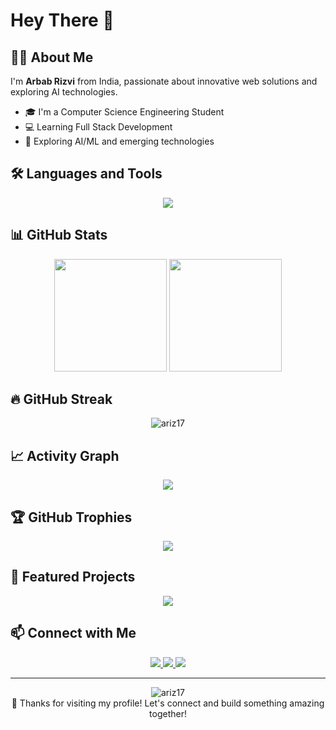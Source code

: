 # Hey There 👋

## 🧑‍💻 About Me

I'm **Arbab Rizvi** from India, passionate about innovative web solutions and exploring AI technologies.

- 🎓 I'm a Computer Science Engineering Student
- 💻 Learning Full Stack Development
- 🤖 Exploring AI/ML and emerging technologies

## 🛠️ Languages and Tools

<div align="center">
  <img src="https://skillicons.dev/icons?i=html,css,js,python,react,nodejs,github&theme=dark" />
</div>

## 📊 GitHub Stats

<div align="center">
  <img height="180em" src="https://github-readme-stats.vercel.app/api?username=ariz17&show_icons=true&theme=tokyonight&include_all_commits=true&count_private=true"/>
  <img height="180em" src="https://github-readme-stats.vercel.app/api/top-langs/?username=ariz17&layout=compact&langs_count=8&theme=tokyonight"/>
</div>

## 🔥 GitHub Streak

<div align="center">
  <img src="https://github-readme-streak-stats.herokuapp.com/?user=ariz17&theme=tokyonight" alt="ariz17" />
</div>

## 📈 Activity Graph

<div align="center">
  <img src="https://github-readme-activity-graph.vercel.app/graph?username=ariz17&theme=tokyo-night&bg_color=1a1b27&color=70a5fd&line=bf91f3&point=38bdae&area=true&hide_border=true" />
</div>

## 🏆 GitHub Trophies

<div align="center">
  <img src="https://github-profile-trophy.vercel.app/?username=ariz17&theme=tokyonight&no-frame=false&no-bg=false&margin-w=4" />
</div>

## 🌟 Featured Projects

<div align="center">
  <a href="https://github.com/ariz17/Portfolio">
    <img src="https://github-readme-stats.vercel.app/api/pin/?username=ariz17&repo=Portfolio&theme=tokyonight" />
  </a>
</div>

## 📫 Connect with Me

<div align="center">
  <a href="www.linkedin.com/in/mohd-arbab-rizvi-3217b9366">
    <img src="https://img.shields.io/badge/LinkedIn-0077B5?style=for-the-badge&logo=linkedin&logoColor=white" />
  </a>
  <a href="https://github.com/ariz-17">
    <img src="https://img.shields.io/badge/GitHub-100000?style=for-the-badge&logo=github&logoColor=white" />
  </a>
  <a href="mailto:arbabrizviwork@gmail.com">
    <img src="https://img.shields.io/badge/Gmail-D14836?style=for-the-badge&logo=gmail&logoColor=white" />
  </a>
</div>

---

<div align="center">
  <img src="https://komarev.com/ghpvc/?username=ariz17&label=Profile%20views&color=0e75b6&style=flat" alt="ariz17" />
</div>

<div align="center">
  💙 Thanks for visiting my profile! Let's connect and build something amazing together!
</div>
